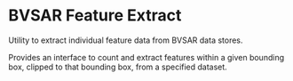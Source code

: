 # BVSAR Feature Extract
Utility to extract individual feature data from BVSAR data stores.

Provides an interface to count and extract features within a given bounding box, clipped to that bounding box, from a specified dataset.
